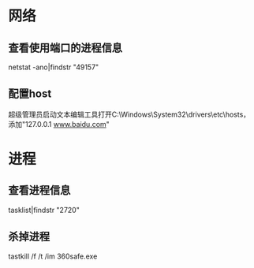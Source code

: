 # 网络
## 查看使用端口的进程信息
netstat -ano|findstr "49157"

## 配置host
超级管理员启动文本编辑工具打开C:\Windows\System32\drivers\etc\hosts，添加"127.0.0.1 www.baidu.com"

# 进程
## 查看进程信息
tasklist|findstr "2720"

## 杀掉进程
tastkill /f /t /im 360safe.exe


